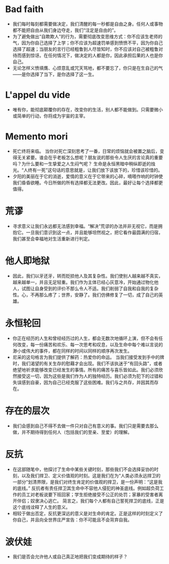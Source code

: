 # Bad faith
* 我们每时每刻都需要做决定，我们清醒的每一秒都是自由之身。任何人或事物都不能把自由从我们身边夺走，我们“注定是自由的”。
* 为了避免做出“自欺欺人”的行为，需要彻底改变思维方式：你不应该生老师的气，因为你自己选择了上学；你不应该为超速罚单感到愤愤不平，因为你自己选择了超速；当朋友的言行已经粗鲁到人尽皆知时，你不应该对自己被粗鲁对待而感到惊讶。在任何情况下，做决定的人都是你，因此承担后果的人也是你自己。
* 无论怎样义愤填膺、心烦意乱或咒天骂地，都不要忘了，你只是在生自己的气——是你选择了当下，是你选择了这一生。
# L'appel du vide
* 唯有你，能彻底颠覆你的存在，改变你的生活，别人都不能做到。只需要微小或简单的行动，你将成为宇宙的主宰。
# Memento mori
* 死亡终将来临。
当你对死亡深刻思考了一番，日常的烦恼就会被置之脑后，变得无关紧要。谁会在乎老板怎么想呢？朋友说的那些令人生厌的言论真的重要吗？为什么要和一生挚爱之人生闷气呢？
生命是永恒黑暗中稍纵即逝的烛光。“人终有一死”这句话的意思就是，让我们放下该放下的，珍惜该珍惜的。
* 夕阳的美丽在于它的消逝，爱情的意义在于它带来的心碎，嘀嗒作响的时钟使我们昏昏欲睡。今日所做的所有选择都无法更改。因此，最好让每个选择都更值得。
# 荒谬
* 寻求意义让我们永远都无法感到幸福。“解决”荒谬的办法并非无视它，而是拥抱它。一旦我们意识到这一点，并且能够坦然视之，把它看作最圆满的归宿，我们甚至会幸福地对生活重新进行判定。
# 他人即地狱
* 因此，我们以牙还牙，转而贬损他人及其复杂性。我们使别人越来越不真实，越来越单一，并且无足轻重。我们作为主体已经心灰意冷，开始通过物化他人，试图让自身受到的评价不那么令人不适。我们削弱了自我和自我的复杂性。心，不再那么疼了；世界，安静了。我们仿佛修复了一切，成了自己的英雄。
# 永恒轮回
* 你正在经历的人生和曾经经历过的人生，都会无数次地循环上演，但不会有任何改变，每一份痛苦和欢乐、每一次思考和叹息，以及生命中每个难以言说的渺小或伟大的事件，都在同样的时间以同样的顺序再次发生。
* 尼采的这句格言为我们提供了解药：热爱你的命运。
当我们接受发到手中的牌时，我们渴望的有关生存的慰藉才会出现。我们不该执迷于“有回头路”，或者绝望地祈求能够改变已经发生的事情。所有的痛苦与喜乐皆如此。我们必须欣然接受这一切，因为这些是我们作为人的独特经历。我们必须为犯下的过错和失误感到自豪，因为自己已经克服了这些困难。我们与之共存，并因其而存在。
# 存在的层次
* 我们会感到自己不得不去做一件只对自己有意义的事。我们只是需要去那么做，并不期待得到任何人（包括我们的至亲、至爱）的理解。
# 反抗
* 在这部随笔中，他探讨了生命中某些关键时刻，那些我们不会选择妥协的时刻，以及我们捍卫、定义价值观的时刻。这是我们在为“人类必须永远捍卫的一部分”划清界限，是我们对终生肯定的价值观的捍卫，是一份声明：“这是我的底线。”
反抗者有责任捍卫其生命中不容他人侵犯的神圣底线。例如超负荷工作的员工对老板说要下班回家；学生拒绝接受不公正的处罚；家暴的受害者离开伴侣；奴隶决心逃亡。
简言之，我们每个人都有自己誓死捍卫的底线，正是这个底线诠释了人生的意义。
* 相较于做出否定，反抗更深远的意义是对生命的肯定。正是这样的时刻定义了你自己，并且向全世界庄严宣告：你不可能且不会背弃自我。
# 波伏娃
* 我们是否会允许他人或自己真正地把我们变成期待的样子？